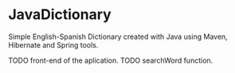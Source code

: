 # JavaDictionary
Simple English-Spanish Dictionary created with Java using Maven, Hibernate and Spring tools.

TODO front-end of the aplication.
TODO searchWord function.

